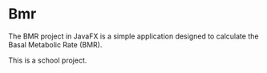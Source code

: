 # Bmr
The BMR project in JavaFX is a simple application designed to calculate the Basal Metabolic Rate (BMR).

This is a school project.
